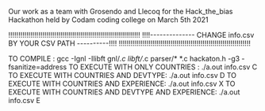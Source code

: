 Our work as a team with Grosendo and Llecoq for the Hack_the_bias Hackathon held by Codam coding college on March 5th 2021


!!!!!!!!!!!!!!!!!!!!!!!!!!!!!!!!!!!!!!!!!!!!!!!!!!!!!!!!!!!!!!!!!!
!!!!-------------- CHANGE info.csv BY YOUR CSV PATH ----------!!!!
!!!!!!!!!!!!!!!!!!!!!!!!!!!!!!!!!!!!!!!!!!!!!!!!!!!!!!!!!!!!!!!!!!

TO COMPILE :
gcc -Ignl -Ilibft gnl/*.c libft/*.c parser/* *.c hackaton.h -g3 -fsanitize=address
TO EXECUTE WITH ONLY COUNTRIES :
./a.out info.csv C
TO EXECUTE WITH COUNTRIES AND DEVTYPE:
./a.out info.csv D
TO EXECUTE WITH COUNTRIES AND EXPERIENCE:
./a.out info.csv X
TO EXECUTE WITH COUNTRIES AND DEVTYPE AND EXPERIENCE:
./a.out info.csv E
